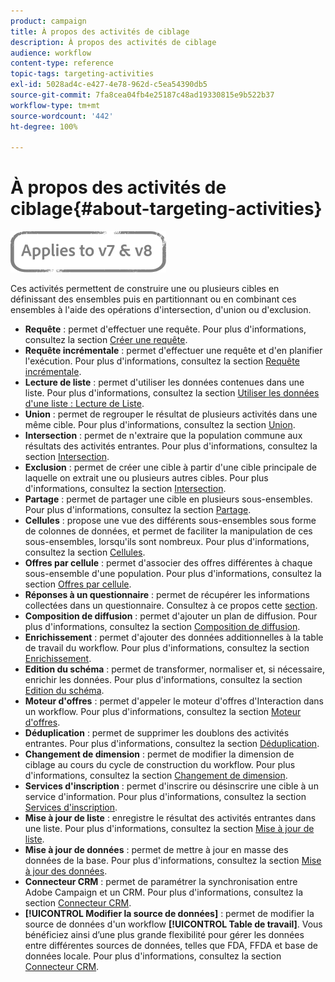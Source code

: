 ```yaml
---
product: campaign
title: À propos des activités de ciblage
description: À propos des activités de ciblage
audience: workflow
content-type: reference
topic-tags: targeting-activities
exl-id: 5028ad4c-e427-4e78-962d-c5ea54390db5
source-git-commit: 7fa8cea04fb4e25187c48ad19330815e9b522b37
workflow-type: tm+mt
source-wordcount: '442'
ht-degree: 100%

---
```


# À propos des activités de ciblage{#about-targeting-activities}

![](../../assets/common.svg)

Ces activités permettent de construire une ou plusieurs cibles en définissant des ensembles puis en partitionnant ou en combinant ces ensembles à l&#39;aide des opérations d&#39;intersection, d&#39;union ou d&#39;exclusion.

* **Requête** : permet d&#39;effectuer une requête. Pour plus d&#39;informations, consultez la section [Créer une requête](query.md#creating-a-query).
* **Requête incrémentale** : permet d&#39;effectuer une requête et d&#39;en planifier l&#39;exécution. Pour plus d&#39;informations, consultez la section [Requête incrémentale](incremental-query.md).
* **Lecture de liste** : permet d&#39;utiliser les données contenues dans une liste. Pour plus d&#39;informations, consultez la section [Utiliser les données d&#39;une liste : Lecture de Liste](../../platform/using/import-export-workflows.md#using-data-from-a-list--read-list).
* **Union** : permet de regrouper le résultat de plusieurs activités dans une même cible. Pour plus d&#39;informations, consultez la section [Union](union.md).
* **Intersection** : permet de n&#39;extraire que la population commune aux résultats des activités entrantes. Pour plus d&#39;informations, consultez la section [Intersection](intersection.md).
* **Exclusion** : permet de créer une cible à partir d&#39;une cible principale de laquelle on extrait une ou plusieurs autres cibles. Pour plus d&#39;informations, consultez la section [Intersection](intersection.md).
* **Partage** : permet de partager une cible en plusieurs sous-ensembles. Pour plus d&#39;informations, consultez la section [Partage](split.md).
* **Cellules** : propose une vue des différents sous-ensembles sous forme de colonnes de données, et permet de faciliter la manipulation de ces sous-ensembles, lorsqu&#39;ils sont nombreux. Pour plus d&#39;informations, consultez la section [Cellules](cells.md).
* **Offres par cellule** : permet d&#39;associer des offres différentes à chaque sous-ensemble d&#39;une population. Pour plus d&#39;informations, consultez la section [Offres par cellule](offers-by-cell.md).
* **Réponses à un questionnaire** : permet de récupérer les informations collectées dans un questionnaire. Consultez à ce propos cette [section](../../surveys/using/getting-started-with-surveys.md).
* **Composition de diffusion** : permet d&#39;ajouter un plan de diffusion. Pour plus d&#39;informations, consultez la section [Composition de diffusion](../../workflow/using/delivery-outline.md).
* **Enrichissement** : permet d&#39;ajouter des données additionnelles à la table de travail du workflow. Pour plus d&#39;informations, consultez la section [Enrichissement](../../workflow/using/enrichment.md).
* **Edition du schéma** : permet de transformer, normaliser et, si nécessaire, enrichir les données. Pour plus d&#39;informations, consultez la section [Edition du schéma](../../workflow/using/edit-schema.md).
* **Moteur d&#39;offres** : permet d&#39;appeler le moteur d&#39;offres d&#39;Interaction dans un workflow. Pour plus d&#39;informations, consultez la section [Moteur d&#39;offres](../../workflow/using/offer-engine.md).
* **Déduplication** : permet de supprimer les doublons des activités entrantes. Pour plus d&#39;informations, consultez la section [Déduplication](../../workflow/using/deduplication.md).
* **Changement de dimension** : permet de modifier la dimension de ciblage au cours du cycle de construction du workflow. Pour plus d&#39;informations, consultez la section [Changement de dimension](../../workflow/using/change-dimension.md).
* **Services d&#39;inscription** : permet d&#39;inscrire ou désinscrire une cible à un service d&#39;information. Pour plus d&#39;informations, consultez la section [Services d&#39;inscription](../../workflow/using/subscription-services.md).
* **Mise à jour de liste** : enregistre le résultat des activités entrantes dans une liste. Pour plus d&#39;informations, consultez la section [Mise à jour de liste](../../workflow/using/list-update.md).
* **Mise à jour de données** : permet de mettre à jour en masse des données de la base. Pour plus d&#39;informations, consultez la section [Mise à jour des données](../../workflow/using/update-data.md).
* **Connecteur CRM** : permet de paramétrer la synchronisation entre Adobe Campaign et un CRM. Pour plus d&#39;informations, consultez la section [Connecteur CRM](../../workflow/using/crm-connector.md).
* **[!UICONTROL Modifier la source de données]** : permet de modifier la source de données d&#39;un workflow **[!UICONTROL Table de travail]**. Vous bénéficiez ainsi d’une plus grande flexibilité pour gérer les données entre différentes sources de données, telles que FDA, FFDA et base de données locale. Pour plus d&#39;informations, consultez la section [Connecteur CRM](../../workflow/using/change-data-source.md).
